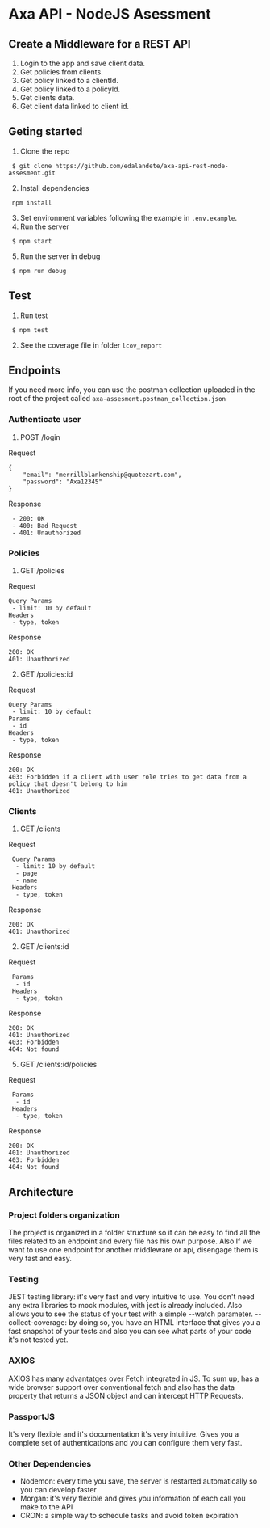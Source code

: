 # Axa API - NodeJS Asessment
## Create a Middleware for a REST API

1. Login to the app and save client data.
2. Get policies from clients.
3. Get policy linked to a clientId.
4. Get policy linked to a policyId.
5. Get clients data.
6. Get client data linked to client id.

## Geting started

1. Clone the repo
```
 $ git clone https://github.com/edalandete/axa-api-rest-node-assesment.git
```
2. Install dependencies
```
 npm install
```
3. Set environment variables following the example in ```.env.example```.
4. Run the server 
```
 $ npm start
```
5. Run the server in debug
```
 $ npm run debug
```

## Test
1. Run test
```
 $ npm test
 ```
2. See the coverage file in folder ```lcov_report```

## Endpoints
If you need more info, you can use the postman collection uploaded in the root of the project called ``` axa-assesment.postman_collection.json ```
### Authenticate user
1. POST /login

  Request
```
{
    "email": "merrillblankenship@quotezart.com",
    "password": "Axa12345"
}
```
  Response
  ```
   - 200: OK
   - 400: Bad Request
   - 401: Unauthorized
  ```
  
### Policies
1. GET /policies

  Request
  ```
  Query Params
   - limit: 10 by default
  Headers
   - type, token
   ```
   Response
   ```
   200: OK
   401: Unauthorized
   ```
2. GET /policies:id

 Request
  ```
  Query Params
   - limit: 10 by default
  Params
   - id
  Headers
   - type, token
   ```
   Response
   ```
   200: OK
   403: Forbidden if a client with user role tries to get data from a policy that doesn't belong to him
   401: Unauthorized
   ```
### Clients
1. GET /clients

Request
 ```
  Query Params
   - limit: 10 by default
   - page
   - name
  Headers
   - type, token
   ```
   Response
   ```
   200: OK
   401: Unauthorized
   ```
2. GET /clients:id

Request
 ```
  Params
   - id
  Headers
   - type, token
   ```
   Response
   ```
   200: OK
   401: Unauthorized
   403: Forbidden
   404: Not found
   ```
5. GET /clients:id/policies

Request
 ```
  Params
   - id
  Headers
   - type, token
   ```
   Response
   ```
   200: OK
   401: Unauthorized
   403: Forbidden
   404: Not found
   ```
   
## Architecture

### Project folders organization
The project is organized in a folder structure so it can be easy to find all the files related to an endpoint and every file has his own purpose. Also If we want to use one endpoint for another middleware or api, disengage them is very fast and easy.

### Testing
JEST testing library: it's very fast and very intuitive to use. You don't need any extra libraries to mock modules, with jest is already included. Also allows you to see the status of your test with a simple --watch parameter.
--collect-coverage: by doing so, you have an HTML interface that gives you a fast snapshot of your tests and also you can see what parts of your code it's not tested yet.

### AXIOS
AXIOS has many advantatges over Fetch integrated in JS. To sum up, has a wide browser support over conventional fetch and also has the data property that returns a JSON object and can intercept HTTP Requests.

### PassportJS
It's very flexible and it's documentation it's very intuitive. Gives you a complete set of authentications and you can configure them very fast. 

### Other Dependencies
 - Nodemon: every time you save, the server is restarted automatically so you can develop faster
 - Morgan: it's very flexible and gives you information of each call you make to the API
 - CRON: a simple way to schedule tasks and avoid token expiration
